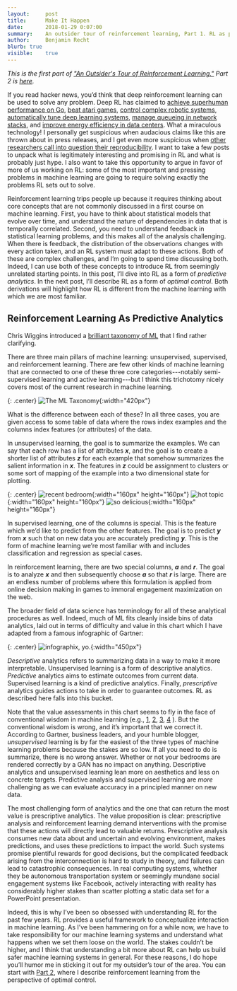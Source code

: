 ```yaml
---
layout:     post
title:      Make It Happen
date:       2018-01-29 0:07:00
summary:    An outsider tour of reinforcement learning, Part 1. RL as prescriptive analytics.
author:     Benjamin Recht
blurb: true
visible:    true
---
```


*This is the first part of ["An Outsider's Tour of Reinforcement Learning."](http://www.argmin.net/2018/02/20/outsider-rl/)  Part 2 is [here](http://www.argmin.net/2018/02/01/control-tour/).*

If you read hacker news, you’d think that deep reinforcement learning can be used to solve any problem.  Deep RL has claimed to [achieve superhuman performance on Go](https://deepmind.com/research/alphago/), [beat atari games](https://deepmind.com/research/publications/playing-atari-deep-reinforcement-learning/), [control complex robotic systems](https://blog.openai.com/generalizing-from-simulation/), [automatically tune deep learning systems](https://research.googleblog.com/2017/11/automl-for-large-scale-image.html), [manage queueing in network stacks](https://www.microsoft.com/en-us/research/publication/resource-management-deep-reinforcement-learning/), and [improve energy efficiency in data centers](https://deepmind.com/blog/deepmind-ai-reduces-google-data-centre-cooling-bill-40/). What a miraculous technology! I personally get suspicious when audacious claims like this are thrown about in press releases, and I get even more suspicious when [other researchers call into question their reproducibility](https://arxiv.org/abs/1709.06560). I want to take a few posts to unpack what is legitimately interesting and promising in RL and what is probably just hype. I also want to take this opportunity to argue in favor of more of us working on RL: some of the most important and pressing problems in machine learning are going to require solving exactly the problems RL sets out to solve.

Reinforcement learning trips people up because it requires thinking about core concepts that are not commonly discussed in a first course on machine learning. First, you have to think about statistical models that evolve over time, and understand the nature of dependencies in data that is temporally correlated. Second, you need to understand feedback in statistical learning problems, and this makes all of the analysis challenging.  When there is feedback, the distribution of the observations changes with every action taken, and an RL system must adapt to these actions.  Both of these are complex challenges, and I’m going to spend time discussing both. Indeed, I can use both of these concepts to introduce RL from seemingly unrelated starting points. In this post, I’ll dive into RL as a form of _predictive analytics_. In the next post, I’ll describe RL as a form of _optimal control_. Both derivations will highlight how RL is different from the machine learning with which we are most familiar.

## Reinforcement Learning As Predictive Analytics

Chris Wiggins introduced a [brilliant taxonomy of ML](https://www.slideshare.net/chrishwiggins/machine-learning-summer-school-2016/75) that I find rather clarifying.

There are three main pillars of machine learning: unsupervised, supervised, and reinforcement learning. There are few other kinds of machine learning that are connected to one of these three core categories---notably semi-supervised learning and active learning---but I think this trichotomy nicely covers most of the current research in machine learning.

{: .center}
![The ML Taxonomy](/assets/rl/taxonomy.png){:width="420px"}

What is the difference between each of these?  In all three cases, you are given access to some table of data where the rows index examples and the columns index features (or attributes) of the data.  

In unsupervised learning, the goal is to summarize the examples. We can say that each row has a list of attributes **_x_**, and the goal is to create a shorter list of attributes **_z_** for each example that somehow summarizes the salient information in **_x_**. The features in **_z_** could be assignment to clusters or some sort of mapping of the example into a two dimensional state for plotting.

{: .center}
![recent bedroom](/assets/rl/bedroom.png){:width="160px" height="160px"}
![hot topic](/assets/rl/ml-word-cloud.jpg){:width="160px" height="160px"}
![so delicious](/assets/rl/swiss-roll.png){:width="160px" height="160px"}

In supervised learning, one of the columns is special. This is the feature which we’d like to predict from the other features. The goal is to predict **_y_** from **_x_** such that on new data you are accurately predicting **_y_**. This is the form of machine learning we’re most familiar with and includes classification and regression as special cases.

In reinforcement learning, there are two special columns, **_a_** and **_r_**. The goal is to analyze **_x_** and then subsequently choose **_a_** so that **_r_** is large. There are an endless number of problems where this formulation is applied from online decision making in games to immoral engagement maximization on the web.

The broader field of data science has terminology for all of these analytical procedures as well. Indeed, much of ML fits cleanly inside bins of data analytics, laid out in terms of difficulty and value in this chart which I have adapted from a famous infographic of Gartner:

{: .center}
![infographix, yo.](/assets/rl/gartner.png){:width="450px"}

_Descriptive_ analytics refers to summarizing data in a way to make it more interpretable. Unsupervised learning is a form of descriptive analytics. _Predictive_ analytics aims to estimate outcomes from current data. Supervised learning is a kind of predictive analytics. Finally, _prescriptive_ analytics guides actions to take in order to guarantee outcomes. RL as described here falls into this bucket.

Note that the value assessments in this chart seems to fly in the face of conventional wisdom in machine learning (e.g., [1](https://www.axios.com/artificial-intelligence-pioneer-says-we-need-to-start-over-1513305524-f619efbd-9db0-4947-a9b2-7a4c310a28fe.html), [2](https://twitter.com/ylecun/status/701189938965041152), [3](https://www.reddit.com/r/MachineLearning/comments/2fxi6v/ama_michael_i_jordan/ckep3z6/),
[4](https://www.wired.com/2016/04/openai-elon-musk-sam-altman-plan-to-set-artificial-intelligence-free/) ). But the conventional wisdom is wrong, and it’s important that we correct it. According to Gartner, business leaders, and your humble blogger, _unsupervised_ learning is by far the easiest of the three types of machine learning problems because the stakes are so low. If all you need to do is summarize, there is no wrong answer. Whether or not your bedrooms are rendered correctly by a GAN has no impact on anything. Descriptive analytics and unsupervised learning lean more on aesthetics and less on concrete targets. Predictive analysis and supervised learning are _more_ challenging as we can evaluate accuracy in a principled manner on new data.

The most challenging form of analytics and the one that can return the most value is prescriptive analytics. The value proposition is clear: prescriptive analysis and reinforcement learning demand interventions with the promise that these actions will directly lead to valuable returns. Prescriptive analysis consumes new data about and uncertain and evolving environment, makes predictions, and uses these predictions to impact the world. Such systems promise plentiful rewards for good decisions, but the complicated feedback arising from the interconnection is hard to study in theory, and failures can lead to catastrophic consequences. In real computing systems, whether they be  autonomous transportation system or seemingly mundane social engagement systems like Facebook, actively interacting with reality has considerably higher stakes than scatter plotting a static data set for a PowerPoint presentation.

Indeed, this is why I’ve been so obsessed with understanding RL for the past few years. RL provides a useful framework to conceptualize interaction in machine learning. As I’ve been hammering on for a while now, we have to take responsibility for our machine learning systems and understand what happens when we set them loose on the world. The stakes couldn’t be higher, and I think that understanding a bit more about RL can help us build safer machine learning systems in general. For these reasons, I do hope you’ll humor me in sticking it out for my outsider’s tour of the area. You can start with [Part 2](http://www.argmin.net/2018/02/01/control-tour/), where I describe reinforcement learning from the perspective of optimal control.
